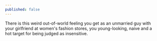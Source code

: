 ```yaml
---
published: false
---
```

There is this weird out-of-world feeling you get as an unmarried guy with your girlfriend at women's fashion stores, you young-looking, naive and a hot target for being judged as insensitive. 
